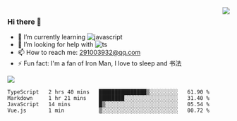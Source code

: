 <img align='right' src='https://github-readme-stats.vercel.app/api?username=niaogege&show_icons=true&theme=radical'/>

### Hi there 👋

- 🌱 I’m currently learning ![javascript](https://img.shields.io/badge/javacript-learn-orange)
- 🤔 I’m looking for help with ![ts](https://img.shields.io/badge/ts-learn-yellow)
- 📫 How to reach me: 291003932@qq.com
- ⚡ Fun fact:  I'm a fan of Iron Man, I love to sleep and 书法

![](https://github-readme-stats.vercel.app/api/top-langs/?username=niaogege&layout=compact)

<!--START_SECTION:waka-->
```text
TypeScript   2 hrs 40 mins   ███████████████▒░░░░░░░░░   61.90 % 
Markdown     1 hr 21 mins    ████████░░░░░░░░░░░░░░░░░   31.40 % 
JavaScript   14 mins         █▒░░░░░░░░░░░░░░░░░░░░░░░   05.54 % 
Vue.js       1 min           ▒░░░░░░░░░░░░░░░░░░░░░░░░   00.72 % 
```
<!--END_SECTION:waka-->
